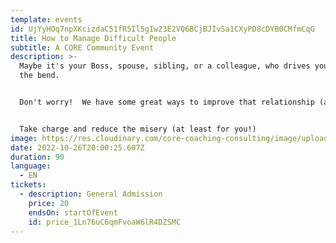 ```yaml
---
template: events
id: UjYyHOq7npXKcizdaC51fR5Il5gIw23E2VQ6BCjBJIvSa1CXyPD8cDYB0CMfmCqG
title: How to Manage Difficult People
subtitle: A CORE Community Event
description: >-
  Maybe it's your Boss, spouse, sibling, or a colleague, who drives you around
  the bend. 


  Don't worry!  We have some great ways to improve that relationship (at least on your end of it). 


  T﻿ake charge and reduce the misery (at least for you!)
image: https://res.cloudinary.com/core-coaching-consulting/image/upload/v1664397774/Great_tips_for_Manging_difficult_people_jpg_gaju7b.jpg
date: 2022-10-26T20:00:25.607Z
duration: 90
language:
  - EN
tickets:
  - description: General Admission
    price: 20
    endsOn: startOfEvent
    id: price_1Ln76uC6qmFvoaW6lR4DZSMC
---
```

